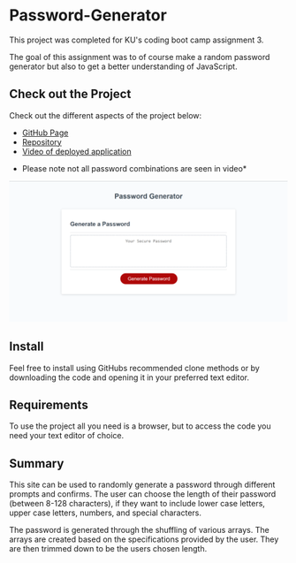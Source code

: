 # Password-Generator
This project was completed for KU's coding boot camp assignment 3. 

The goal of this assignment was to of course make a random password generator but also to get a better understanding of JavaScript.

## Check out the Project
Check out the different aspects of the project below:

- [GitHub Page](https://johnathanmann.github.io/Password-Gen/)
- [Repository](https://github.com/johnathanmann/Password-Ge)
- [Video of deployed application](https://watch.screencastify.com/v/aFVwpkoSQxhPxLRXRE0W)
* Please note not all password combinations are seen in video*

![Screenshot of password generator the user can see the textbox where their password will appear and the button they can click to go through the process of customizing their password.](website_screenshot.PNG)

## Install
Feel free to install using GitHubs recommended clone methods or by downloading the code and opening it in your preferred text editor.

## Requirements
To use the project all you need is a browser, but to access the code you need your text editor of choice.

## Summary
This site can be used to randomly generate a password through different prompts and confirms. The user can choose the length of their password (between 8-128 characters), if they want to include lower case letters, upper case letters, numbers, and special characters. 

The password is generated through the shuffling of various arrays. The arrays are created based on the specifications provided by the user. They are then trimmed down to be the users chosen length. 